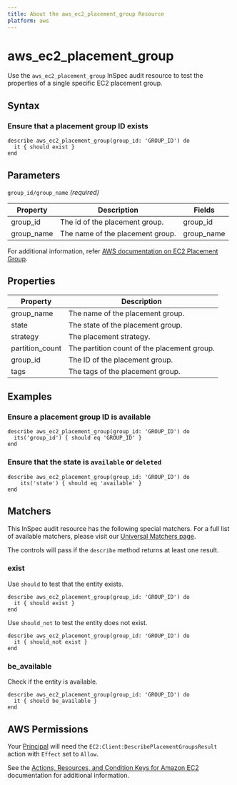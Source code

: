 ```yaml
---
title: About the aws_ec2_placement_group Resource
platform: aws
---
```


# aws_ec2_placement_group

Use the `aws_ec2_placement_group` InSpec audit resource to test the properties of a single specific EC2 placement group.

## Syntax

### Ensure that a placement group ID exists

    describe aws_ec2_placement_group(group_id: 'GROUP_ID') do
      it { should exist }
    end

## Parameters

`group_id/group_name` _(required)_

| Property | Description | Fields |
| --- | --- | --- |
| group_id | The id of the placement group. | group_id |
| group_name | The name of the placement group. | group_name |

For additional information, refer [AWS documentation on EC2 Placement Group](https://docs.aws.amazon.com/AWSCloudFormation/latest/UserGuide/aws-resource-ec2-placementgroup.html).

## Properties

| Property | Description |
| --- | --- |
| group_name | The name of the placement group. |
| state | The state of the placement group. |
| strategy | The placement strategy. |
| partition_count | The partition count of the placement group. |
| group_id | The ID of the placement group. |
| tags | The tags of the placement group. |

## Examples

### Ensure a placement group ID is available

    describe aws_ec2_placement_group(group_id: 'GROUP_ID') do
      its('group_id') { should eq 'GROUP_ID' }
    end

### Ensure that the state is `available` or `deleted`

    describe aws_ec2_placement_group(group_id: 'GROUP_ID') do
        its('state') { should eq 'available' }
    end

## Matchers

This InSpec audit resource has the following special matchers. For a full list of available matchers, please visit our [Universal Matchers page](https://www.inspec.io/docs/reference/matchers/).

The controls will pass if the `describe` method returns at least one result.

### exist

Use `should` to test that the entity exists.

    describe aws_ec2_placement_group(group_id: 'GROUP_ID') do
      it { should exist }
    end

Use `should_not` to test the entity does not exist.

    describe aws_ec2_placement_group(group_id: 'GROUP_ID') do
      it { should_not exist }
    end

### be_available

Check if the entity is available.

    describe aws_ec2_placement_group(group_id: 'GROUP_ID') do
      it { should be_available }
    end

## AWS Permissions

Your [Principal](https://docs.aws.amazon.com/IAM/latest/UserGuide/intro-structure.html#intro-structure-principal) will need the `EC2:Client:DescribePlacementGroupsResult` action with `Effect` set to `Allow`.

See the [Actions, Resources, and Condition Keys for Amazon EC2](https://docs.aws.amazon.com/IAM/latest/UserGuide/list_amazonec2.html) documentation for additional information.
